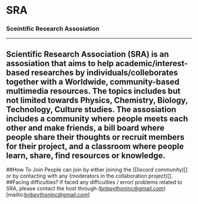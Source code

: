 # SRA
### Sceintific Research Assosiation
---
Scientific Research Association (SRA) is an assosiation that aims to help academic/interest-based researches by individuals/colleborates together with a Worldwide, community-based multimedia resources. The topics includes but not limited towards Physics, Chemistry, Biology, Technology, Culture studies.
The assosiation includes a community where people meets each other and make friends, a bill board where people share their thoughts or recruit members for their project, and a classroom where people learn, share, find resources or knowledge.
---
##How To  Join
People can join by either joining the (Discord community)[] or by contacting with any (moderators in the collaboration project)[].
##Facing difficulties?
If faced any difficulties / error/ problems related to SRA, please contact the host through (bnbpythoninc@gmail.com)[mailto:bnbpythoninc@gmail.com]